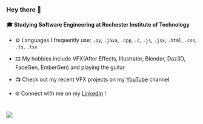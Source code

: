### Hey there 👋

#### 🎓 Studying Software Engineering at Rochester Institute of Technology

- ⚙️ Languages I frequently use: `.py`, `.java`, `.cpp`, `.c`, `.js`, `.jsx`, `.html`, `.css`, `.ts`, `.tsx`

- 🎞️ My hobbies include VFX(After Effects, Illustrator, Blender, Daz3D, FaceGen, EmberGen) and playing the guitar

- 📺 Check out my recent VFX projects on my [YouTube](https://www.youtube.com/@ask_vfx) channel

- 🌐 Connect with me on my [LinkedIn](https://www.linkedin.com/in/abhijaykheechee/) !

#
[![](https://visitcount.itsvg.in/api?id=abhijaykheechee&label=Profile%20Views&color=12&icon=5&pretty=false)](https://visitcount.itsvg.in)
